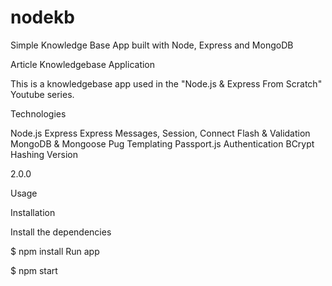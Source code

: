 # nodekb
Simple Knowledge Base App built with Node, Express and MongoDB 

Article Knowledgebase Application

This is a knowledgebase app used in the "Node.js & Express From Scratch" Youtube series.

Technologies

Node.js
Express
Express Messages, Session, Connect Flash & Validation
MongoDB & Mongoose
Pug Templating
Passport.js Authentication
BCrypt Hashing
Version

2.0.0

Usage

Installation

Install the dependencies

$ npm install
Run app

$ npm start
